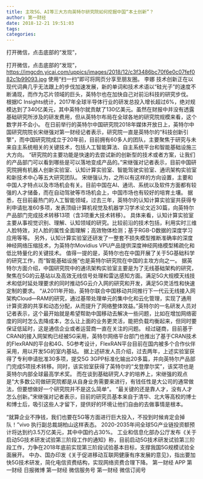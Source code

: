```yaml
---
title: 主攻5G、AI等三大方向英特尔研究院如何挖掘中国“本土创新”？
author: 第一财经
date: 2018-12-21 19:51:03
tags: 
categories: 
---
```

打开微信，点击底部的“发现”，
<!-- more -->
打开微信，点击底部的“发现”，
https://imgcdn.yicai.com/uppics/images/2018/12/c3f3486bc70f6e0c07fef082c1b99093.jpg
使用“扫一扫”即可将网页分享至朋友圈。
李娜
技术创新正在以现代词典几乎无法跟上的步伐加速发展，新的单词和技术术语以“硅光子”的速度不断涌现，而作为芯片领域的巨头，英特尔也在加快自己对前沿科技的研究步伐。
根据IC Insights统计，2017年全球半导体行业的研发总投入增长超过6%，绝对规模达到了340亿美元，其中英特尔就贡献了130亿美元。虽然在财报中并没有透露基础研究所涉及的研发费用，但从英特尔布局在全球各地的研究院规模来看，这个数字并不会小。
在日前举行的英特尔中国研究院2018年媒体开放日上，英特尔中国研究院院长宋继强对第一财经记者表示，研究院一直是英特尔的“科技创新引擎”，而中国研究院成立于20年前，目前拥有60多人的团队，主要聚焦于研究与未来自主系统相关的关键技术，包括人工智能算法、自主系统平台和智能基础设施三大方向。
“研究院的主要功能是快速的去尝试新的创新型的技术或者方案，让我们的产品部门可以看到哪些是可以落地变成产品的。”宋继强对记者表示，目前中国研究院拥有机器人创新实验室、认知计算实验室、智能驾驶实验室、通讯架构实验室和新技术中心等五大研究团队。
宋继强认为，之所以有这样的方向设置，主要和中国人才特点以及市场机会有关。目前中国在AI、通讯、系统以及软件方面都有较强的人才储备，而在自动驾驶等市场机会上，中国市场也有较好的培育土壤。
据悉，在目前最热门的人工智能领域，过去三年，英特尔的认知计算实验室共获得专利申请批准60多项，发表顶级计算机视觉及机器学习学术论文近30篇，向英特尔产品部门完成技术转移13项（含3项重大技术转移）。
具体来看，认知计算实验室主要从事视觉识别、理解、认知领域的研究。比较前沿的技术包括，利用实时三维人脸特效，对人脸的属性全面理解；高效物体检测；基于RGB-D数据的深度学习应用等等。
另外，认知计算实验室还研发了一整套不损失模型推断准确率的深度神经网络压缩技术，为英特尔Movidius VPU产品提供深度神经网络模型稀疏化和低比特量化的关键技术。
值得一提的是，英特尔也在中国开展了关于5G基础科学的研究工作，而“智能基础设施”也是英特尔研究院在中国的主攻方向之一。
据英特尔方面介绍，中国研究院中的通讯架构实验室主要是为了无线基础架构的研究，聚焦在5G的云基站以及高效无线信号处理和雷达感知方面。满足5G大规模天线技术和低时延处理要求的同时推动5G云介入网的研究和开发，满足5G灵活性和快速定制的要求。
“从2011年开始，英特尔联合中国移动共同推行下一代云无线接入网架构Cloud—RAM的研究，通过基带处理单元的集中化和云化管理，实现了通用计算资源的共享和动态分配，从而提升了网络整体效益。”英特尔的一名研发人员对记者表示，这个最开始就是希望帮助中国移动去解决一些问题，比如在增加网络密度的同时怎么去降成本，怎么让上面的业务更灵活，能把负载均衡起来，但同时要保证低延时，这是通信企业或者运营商一直在关注的问题。
经过磋商，目前基于CRAN的接入网架构已经被5G采用，英特尔网络平台部门也推出了基于CRAN技术的FlexRAN的平台和4G、5G参考设计，FlexRAN平台目前在国内被多个合作伙伴采用，用以开发5G的室内基站。
据上述研发人员介绍，过去两年，上述实验室获得了专利申请批准30多项，提交5G 3GPP标准化输出20多篇，并向英特尔产品部门完成5项技术转移。同时，该实验室获得了英特尔的“戈登摩尔奖”，该奖项也是英特尔内部全球最高学术奖。
而在谈到基础研究人才的培养上，宋继强的观点是“大多数公司做研究院都是从自身业务需要来进行，有钱任性是大公司的通常做法，但要想做好一个研究院并不是这么简单”。
“最关键的还是靠人才，没有人才怎么创新。”宋继强对记者表示，目前的研究员基本来自于清华、北大等高校的博士和博士后，吸引这些人才留下，提供好的环境让他们自由的去做事情是根本。
 
 
“就算企业不挣钱，我们也要在5G等方面进行巨大投入，不投到时候肯定会掉队！”vivo 执行副总裁胡柏山这样表态。
2020-2035年间全球5G产业链投资额预计将达到约3.5万亿美元，其中中国约占30%。
工业和信息化部办公厅发布《关于启动5G技术研发试验第三阶段工作的通知》称，目前启动5G技术研发试验第三阶段工作，力争在2018年底前实现第三阶段试验基本目标，支撑我国5G规模试验全面展开。
中办、国办印发《关于促进移动互联网健康有序发展的意见》，指出要加快5G技术研发，简化电信资费结构，实现网络资费合理下降。
第一财经
APP
第一财经
日报微博
第一财经
微信服务号
第一财经
微信订阅号
